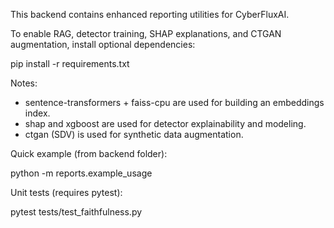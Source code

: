 This backend contains enhanced reporting utilities for CyberFluxAI.

To enable RAG, detector training, SHAP explanations, and CTGAN augmentation, install optional dependencies:

pip install -r requirements.txt

Notes:

- sentence-transformers + faiss-cpu are used for building an embeddings index.
- shap and xgboost are used for detector explainability and modeling.
- ctgan (SDV) is used for synthetic data augmentation.

Quick example (from backend folder):

python -m reports.example_usage

Unit tests (requires pytest):

pytest tests/test_faithfulness.py
